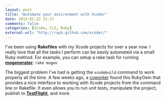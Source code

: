 ```yaml
---
layout: post
title: "Automate your environment with Xcoder"
date: 2013-01-22 22:17
comments: false
categories: [Xcode, CLI, Ruby]
external-url: "http://rayh.github.com/xcoder/"
---
```


I've been using __Rakefiles__ with my Xcode projects for over a year now. I really love that all the tasks I perform can be easily automated via a small Ruby method. For example, you can setup a rake task for running [__mogenerator__](https://github.com/rentzsch/mogenerator): `rake mogen`

The biggest problem I've had is getting the `xcodebuild` command to work properly all the time. A few weeks ago, a [coworker](http://twitter.com/scottpenrose) found this RubyGem that provides a nice interface to working with Xcode projects from the command line or Rakefile. It even allows you to run unit tests, manipulate the project, publish to [__TestFlight__](http://testflightapp.com), and more.